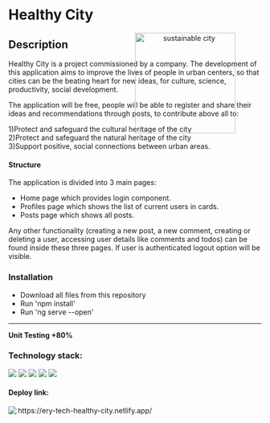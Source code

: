 <h1> Healthy City</h1>
<div align="center">
<img src="https://media.giphy.com/media/MeXpN2RgEmlyRlVdze/giphy.gif" width="200px" height="200px" style="position:absolute" frameBorder="0" class="giphy-embed" alt="sustainable city"/>
</div>


<h2> Description </h2>
<p>Healthy City is a project commissioned by a company. The development of this application aims to improve the lives of people in urban centers, so that cities can be the beating heart  for new ideas, for culture, science, productivity, social development.

The application will be free, people will be able to register and share their ideas and recommendations through posts, to contribute above all to:

1)Protect and safeguard the cultural heritage of the city <br>
2)Protect and safeguard the natural heritage of the city<br>
3)Support positive, social connections between urban areas.  
<h4>Structure </h4>
The application is divided into 3 main pages: <br>
<ul>
<li> Home page which provides login component. </li>
<li> Profiles page which shows the list of current users in cards.   </li>
<li>Posts page which shows all posts.    </li>
</ul>
  Any other functionality (creating a new post, a new comment, creating or deleting a user, accessing user details like comments and todos) can be found inside these three pages. If user is authenticated logout option will be visible.
 </p>

<h3>Installation  </h3>
<p> <ul>  
<li>Download all files from this repository  </li>
<li>Run 'npm install'     </li>
<li>Run 'ng serve --open'  </li>
</ul>  </p>
<hr>
<p > <strong>Unit Testing +80% </strong> </p>
<h3>Technology stack: </h3>
<span>
<img src="https://img.shields.io/badge/html5-%23E34F26.svg?style=for-the-badge&logo=html5&logoColor=white" />
<img src="https://img.shields.io/badge/angular-%23DD0031.svg?style=for-the-badge&logo=angular&logoColor=white"    />
<img src="https://img.shields.io/badge/rxjs-%23B7178C.svg?style=for-the-badge&logo=reactivex&logoColor=white" />
<img src="https://img.shields.io/badge/bootstrap-%23563D7C.svg?style=for-the-badge&logo=bootstrap&logoColor=white"    />
<img src="https://img.shields.io/badge/jasmine-%238A4182.svg?style=for-the-badge&logo=jasmine&logoColor=white"    />
  </span>


   <h4>Deploy link:     </h4>
  <span> 
  <img align="left" src="https://img.shields.io/badge/netlify-%23000000.svg?style=for-the-badge&logo=netlify&logoColor=#00C7B7  "> https://ery-tech-healthy-city.netlify.app/
</span>
